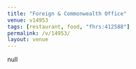 ```yaml
---
title: "Foreign & Commonwealth Office"
venue: v14953
tags: [restaurant, food, "fhrs:412588"]
permalink: /v/14953/
layout: venue
---
```

null
